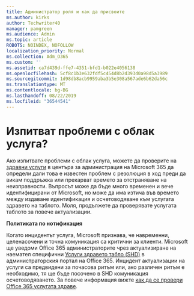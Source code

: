 ```yaml
---
title: Администратор роля и как да присвоите
ms.author: kirks
author: Techwriter40
manager: pamgreen
ms.audience: Admin
ms.topic: article
ROBOTS: NOINDEX, NOFOLLOW
localization_priority: Normal
ms.collection: Adm_O365
ms.custom: ''
ms.assetid: ca7d439d-ffe7-4351-bfd1-b022e4056138
ms.openlocfilehash: 5cf8c1b3e632fdf5c454d8b2d393d0a98d5a3989
ms.sourcegitcommit: 1d98db8acb9959aba3b5e308a567ade6b62da56c
ms.translationtype: MT
ms.contentlocale: bg-BG
ms.lasthandoff: 08/22/2019
ms.locfileid: "36544541"
---
```

# <a name="experiencing-problems-with-a-cloud-service"></a>Изпитват проблеми с облак услуга?

Ако изпитвате проблеми с облак услуга, можете да проверите на [здравни услуги](https://admin.microsoft.com/AdminPortal/Home#/servicehealth) в центъра за администрация на Microsoft 365 да определи дали това е известен проблем с резолюция в ход преди да викам поддръжка или прекарват времето за отстраняване на неизправности. Въпросът може да бъде много временен и вече идентифицирани от Microsoft, но може да има изтича във времето между издаване идентификация и осчетоводяване към услугата здравето на таблото. Моля, продължете да проверявате услугата таблото за повече актуализации.

**Политиката по нотификация**

Когато инцидентът услуга, Microsoft признава, че навременни, целенасочени и точна комуникация са критични за клиенти. Microsoft ще уведоми Office 365 администраторите чрез актуализиране на наемател специфични [Услуги здравето табло (SHD)](https://admin.microsoft.com/AdminPortal/Home#/servicehealth) в администраторския портал на Office 365. Инцидент актуализации на услуги са предвидени за почасова ритъм или, ако различен ритъм е необходимо, тя ще бъде посочено в SHD комуникация осчетоводяването. За повече информация вижте [как да се провери Office 365 услугата здраве](https://docs.microsoft.com/office365/enterprise/view-service-health).

